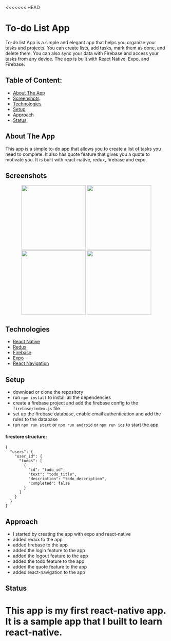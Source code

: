 <<<<<<< HEAD

# To-do List App

To-do list App is a simple and elegant app that helps you organize your tasks and projects. You can create lists, add tasks, mark them as done, and delete them. You can also sync your data with Firebase and access your tasks from any device. The app is built with React Native, Expo, and Firebase.

## Table of Content:

- [About The App](#about-the-app)
- [Screenshots](#screenshots)
- [Technologies](#technologies)
- [Setup](#setup)
- [Approach](#approach)
- [Status](#status)

## About The App

This app is a simple to-do app that allows you to create a list of tasks you need to complete. It also has quote feature that gives you a quote to motivate you. It is built with react-native, redux, firebase and expo.

## Screenshots

<p align="center">
 <img width=200 src="https://github.com/Jacobjayk/To-Do-List-App/assets/98883398/d791a900-02d4-44f6-82c2-c9e8d56d16fe" />
 <img width=200 src="https://github.com/Jacobjayk/To-Do-List-App/assets/98883398/23eb14ce-17f8-4f3b-9b69-c7ca73fb6849" />
 <img width=200 src="https://github.com/Jacobjayk/To-Do-List-App/assets/98883398/1cd8f888-d2a0-4484-b414-781aefac2126" />
 <img width=200 src="https://github.com/Jacobjayk/To-Do-List-App/assets/98883398/bd5f6578-4088-40a4-b863-bcbe5216b07f" />
</p>

## Technologies

- [React Native](https://reactnative.dev/)
- [Redux](https://redux.js.org/)
- [Firebase](https://firebase.google.com/)
- [Expo](https://expo.io/)
- [React Navigation](https://reactnavigation.org/)

## Setup

- download or clone the repository
- run `npm install` to install all the dependencies
- create a firebase project and add the firebase config to the `firebase/index.js` file
- set up the firebase database, enable email authentication and add the rules to the database
- run `npm run start` or `npm run android` or `npm run ios` to start the app

#### firestore structure:

```
{
  "users": {
    "user_id": {
      "todos": [
        {
          "id": "todo_id",
          "text": "todo_title",
          "description": "todo_description",
          "completed": false
        }
      ]
    }
  }
}
```

## Approach

- I started by creating the app with expo and react-native
- added redux to the app
- added firebase to the app
- added the login feature to the app
- added the logout feature to the app
- added the todo feature to the app
- added the quote feature to the app
- added react-navigation to the app

## Status

# This app is my first react-native app. It is a sample app that I built to learn react-native.

